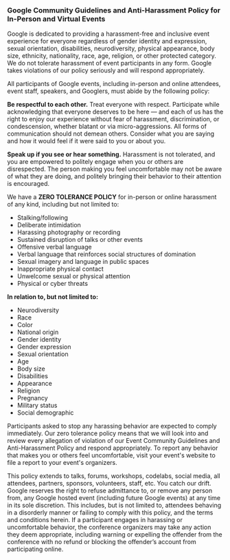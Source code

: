 ### Google Community Guidelines and Anti-Harassment Policy for In-Person and Virtual Events

Google is dedicated to providing a harassment-free and inclusive event experience for everyone regardless of gender identity and expression, sexual orientation, disabilities, neurodiversity, physical appearance, body size, ethnicity, nationality, race, age, religion, or other protected category. We do not tolerate harassment of event participants in any form. Google takes violations of our policy seriously and will respond appropriately.

All participants of Google events, including in-person and online attendees, event staff, speakers, and Googlers, must abide by the following policy:

**Be respectful to each other.** Treat everyone with respect. Participate while acknowledging that everyone deserves to be here — and each of us has the right to enjoy our experience without fear of harassment, discrimination, or condescension, whether blatant or via micro-aggressions. All forms of communication should not demean others. Consider what you are saying and how it would feel if it were said to you or about you.

**Speak up if you see or hear something.** Harassment is not tolerated, and you are empowered to politely engage when you or others are disrespected. The person making you feel uncomfortable may not be aware of what they are doing, and politely bringing their behavior to their attention is encouraged.

We have a **ZERO TOLERANCE POLICY** for in-person or online harassment of any kind, including but not limited to:

- Stalking/following
- Deliberate intimidation
- Harassing photography or recording
- Sustained disruption of talks or other events
- Offensive verbal language
- Verbal language that reinforces social structures of domination
- Sexual imagery and language in public spaces
- Inappropriate physical contact
- Unwelcome sexual or physical attention
- Physical or cyber threats

**In relation to, but not limited to:**

- Neurodiversity
- Race
- Color
- National origin
- Gender identity
- Gender expression
- Sexual orientation
- Age
- Body size
- Disabilities
- Appearance
- Religion
- Pregnancy
- Military status
- Social demographic

Participants asked to stop any harassing behavior are expected to comply immediately. Our zero tolerance policy means that we will look into and review every allegation of violation of our Event Community Guidelines and Anti-Harassment Policy and respond appropriately. To report any behavior that makes you or others feel uncomfortable, visit your event's website to file a report to your event's organizers.

This policy extends to talks, forums, workshops, codelabs, social media, all attendees, partners, sponsors, volunteers, staff, etc. You catch our drift. Google reserves the right to refuse admittance to, or remove any person from, any Google hosted event (including future Google events) at any time in its sole discretion. This includes, but is not limited to, attendees behaving in a disorderly manner or failing to comply with this policy, and the terms and conditions herein. If a participant engages in harassing or uncomfortable behavior, the conference organizers may take any action they deem appropriate, including warning or expelling the offender from the conference with no refund or blocking the offender’s account from participating online.